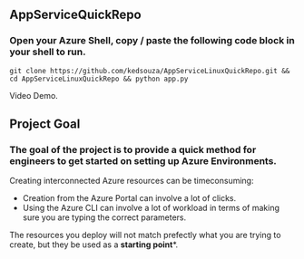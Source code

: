 ## AppServiceQuickRepo

### Open your Azure Shell, copy / paste the following code block in your shell to run. 
```
git clone https://github.com/kedsouza/AppServiceLinuxQuickRepo.git && cd AppServiceLinuxQuickRepo && python app.py
```

Video Demo.

## Project Goal
### The goal of the project is to provide a __**quick**__ method for engineers to get started on setting up Azure Environments.

Creating interconnected Azure resources can be timeconsuming:
- Creation from the Azure Portal can involve a lot of clicks.
- Using the Azure CLI can involve a lot of workload in terms of making sure you are typing the correct parameters. 

The resources you deploy will not match prefectly what you are trying to create, but they be used as a **starting point***. 

